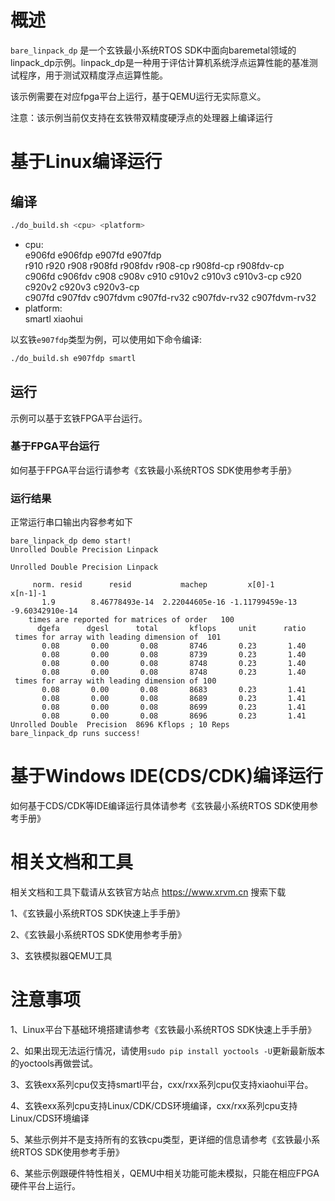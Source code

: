 # 概述

`bare_linpack_dp` 是一个玄铁最小系统RTOS SDK中面向baremetal领域的linpack_dp示例。linpack_dp是一种用于评估计算机系统浮点运算性能的基准测试程序，用于测试双精度浮点运算性能。

该示例需要在对应fpga平台上运行，基于QEMU运行无实际意义。

注意：该示例当前仅支持在玄铁带双精度硬浮点的处理器上编译运行

# 基于Linux编译运行

## 编译

```bash
./do_build.sh <cpu> <platform>
```
- cpu: <br />
        e906fd e906fdp e907fd e907fdp <br />
        r910 r920 r908 r908fd r908fdv r908-cp r908fd-cp r908fdv-cp <br />
        c906fd c906fdv c908 c908v c910 c910v2 c910v3 c910v3-cp c920 c920v2 c920v3 c920v3-cp <br />
        c907fd c907fdv c907fdvm c907fd-rv32 c907fdv-rv32 c907fdvm-rv32
- platform: <br />
        smartl xiaohui

以玄铁`e907fdp`类型为例，可以使用如下命令编译:
```bash
./do_build.sh e907fdp smartl
```

## 运行

示例可以基于玄铁FPGA平台运行。

### 基于FPGA平台运行

如何基于FPGA平台运行请参考《玄铁最小系统RTOS SDK使用参考手册》

### 运行结果
正常运行串口输出内容参考如下
```
bare_linpack_dp demo start!
Unrolled Double Precision Linpack

Unrolled Double Precision Linpack

     norm. resid      resid           machep         x[0]-1        x[n-1]-1
       1.9        8.46778493e-14  2.22044605e-16 -1.11799459e-13 -9.60342910e-14
    times are reported for matrices of order   100
      dgefa      dgesl      total       kflops     unit      ratio
 times for array with leading dimension of  101
       0.08       0.00       0.08       8746       0.23       1.40
       0.08       0.00       0.08       8739       0.23       1.40
       0.08       0.00       0.08       8748       0.23       1.40
       0.08       0.00       0.08       8748       0.23       1.40
 times for array with leading dimension of 100
       0.08       0.00       0.08       8683       0.23       1.41
       0.08       0.00       0.08       8689       0.23       1.41
       0.08       0.00       0.08       8699       0.23       1.41
       0.08       0.00       0.08       8696       0.23       1.41
Unrolled Double  Precision  8696 Kflops ; 10 Reps 
bare_linpack_dp runs success!
```

# 基于Windows IDE(CDS/CDK)编译运行

如何基于CDS/CDK等IDE编译运行具体请参考《玄铁最小系统RTOS SDK使用参考手册》

# 相关文档和工具

相关文档和工具下载请从玄铁官方站点 https://www.xrvm.cn 搜索下载

1、《玄铁最小系统RTOS SDK快速上手手册》

2、《玄铁最小系统RTOS SDK使用参考手册》

3、玄铁模拟器QEMU工具


# 注意事项

1、Linux平台下基础环境搭建请参考《玄铁最小系统RTOS SDK快速上手手册》

2、如果出现无法运行情况，请使用`sudo pip install yoctools -U`更新最新版本的yoctools再做尝试。

3、玄铁exx系列cpu仅支持smartl平台，cxx/rxx系列cpu仅支持xiaohui平台。

4、玄铁exx系列cpu支持Linux/CDK/CDS环境编译，cxx/rxx系列cpu支持Linux/CDS环境编译

5、某些示例并不是支持所有的玄铁cpu类型，更详细的信息请参考《玄铁最小系统RTOS SDK使用参考手册》

6、某些示例跟硬件特性相关，QEMU中相关功能可能未模拟，只能在相应FPGA硬件平台上运行。

